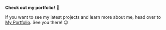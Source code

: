**Check out my portfolio!** 🌟

If you want to see my latest projects and learn more about me, head over to <a href="http://shohanislamjoy.me/](https://shohanislamjoy.github.io/" target="_blank">My Portfolio</a>. See you there! 😉


